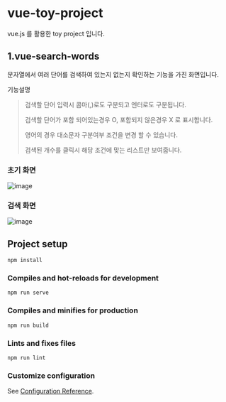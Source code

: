 # vue-toy-project

vue.js 를 활용한 toy project 입니다.

## 1.vue-search-words

문자열에서 여러 단어를 검색하여 있는지 없는지 확인하는 기능을 가진 화면입니다.

기능설명

> 검색할 단어 입력시 콤마(,)로도 구분되고 엔터로도 구분됩니다.
> 
> 검색할 단어가 포함 되어있는경우 O, 포함되지 않은경우 X 로 표시합니다. 
> 
> 영어의 경우 대소문자 구분여부 조건을 변경 할 수 있습니다. 
> 
> 검색된 개수를 클릭시 해당 조건에 맞는 리스트만 보여줍니다. 

### 초기 화면
![image](https://user-images.githubusercontent.com/80154058/123537769-1db87600-d76c-11eb-9451-bbd423f36add.png)


### 검색 화면
![image](https://user-images.githubusercontent.com/80154058/123537852-a3d4bc80-d76c-11eb-8f74-07a11476084f.png)





## Project setup
```
npm install
```

### Compiles and hot-reloads for development
```
npm run serve
```

### Compiles and minifies for production
```
npm run build
```

### Lints and fixes files
```
npm run lint
```

### Customize configuration
See [Configuration Reference](https://cli.vuejs.org/config/).

